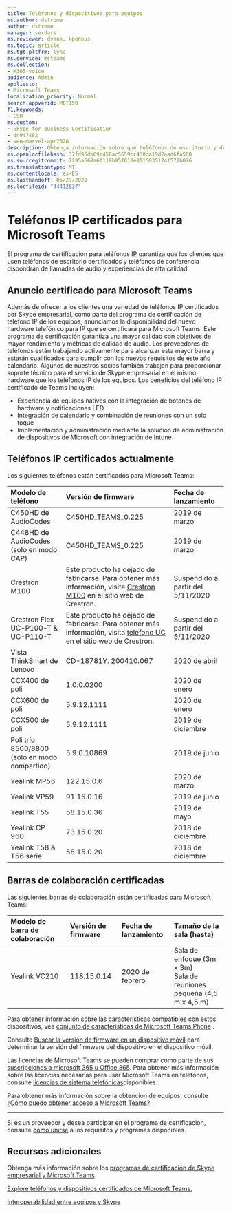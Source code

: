 ```yaml
---
title: Teléfonos y dispositivos para equipos
ms.author: dstrome
author: dstrome
manager: serdars
ms.reviewer: dvank, kponnus
ms.topic: article
ms.tgt.pltfrm: lync
ms.service: msteams
ms.collection:
- M365-voice
audience: Admin
appliesto:
- Microsoft Teams
localization_priority: Normal
search.appverid: MET150
f1.keywords:
- CSH
ms.custom:
- Skype for Business Certification
- dn947482
- seo-marvel-apr2020
description: Obtenga información sobre qué teléfonos de escritorio y de escritorio están certificados para Microsoft Teams para obtener los mejores resultados.
ms.openlocfilehash: 37fd96db69b456ac5659cc430da19d2aad6fa560
ms.sourcegitcommit: 2295a668a6f118b95f010e81150351741572b076
ms.translationtype: MT
ms.contentlocale: es-ES
ms.lasthandoff: 05/29/2020
ms.locfileid: "44412637"
---
```

# <a name="ip-phones-certified-for-microsoft-teams"></a>Teléfonos IP certificados para Microsoft Teams

El programa de certificación para teléfonos IP garantiza que los clientes que usen teléfonos de escritorio certificados y teléfonos de conferencia dispondrán de llamadas de audio y experiencias de alta calidad.

## <a name="announcing-certified-for-microsoft-teams"></a>Anuncio certificado para Microsoft Teams

Además de ofrecer a los clientes una variedad de teléfonos IP certificados por Skype empresarial, como parte del programa de certificación de teléfono IP de los equipos, anunciamos la disponibilidad del nuevo hardware telefónico para IP que se certificará para Microsoft Teams. Este programa de certificación garantiza una mayor calidad con objetivos de mayor rendimiento y métricas de calidad de audio. Los proveedores de teléfonos están trabajando activamente para alcanzar esta mayor barra y estarán cualificados para cumplir con los nuevos requisitos de este año calendario. Algunos de nuestros socios también trabajan para proporcionar soporte técnico para el servicio de Skype empresarial en el mismo hardware que los teléfonos IP de los equipos. Los beneficios del teléfono IP certificado de Teams incluyen:

- Experiencia de equipos nativos con la integración de botones de hardware y notificaciones LED
- Integración de calendario y combinación de reuniones con un solo toque
- Implementación y administración mediante la solución de administración de dispositivos de Microsoft con integración de Intune

## <a name="currently-certified-ip-phones"></a>Teléfonos IP certificados actualmente

Los siguientes teléfonos están certificados para Microsoft Teams:

|Modelo de teléfono|Versión de firmware|Fecha de lanzamiento |
|:---|:---|:---|
|C450HD de AudioCodes | C450HD_TEAMS_0.225 | 2019 de marzo|
|C448HD de AudioCodes (solo en modo CAP) | C450HD_TEAMS_0.225 | 2019 de marzo|
|Crestron M100| Este producto ha dejado de fabricarse. Para obtener más información, visite [Crestron M100](https://www.crestron.com/Products/Workspace-Solutions/Unified-Communications/Crestron-Flex-Tabletop-Conferencing-Systems/UC-M100-T) en el sitio web de Crestron. | Suspendido a partir del 5/11/2020|
|Crestron Flex UC-P100-T & UC-P110-T  | Este producto ha dejado de fabricarse. Para obtener más información, visita [teléfono UC]( https://www.crestron.com/Products/Workspace-Solutions/Unified-Communications/Crestron-Flex-Accessories/UC-PHONE-T-PLUS) en el sitio web de Crestron. |Suspendido a partir del 5/11/2020|
|Vista ThinkSmart de Lenovo|CD-18781Y. 200410.067|2020 de abril|
|CCX400 de poli | 1.0.0.0200 | 2020 de enero|
|CCX600 de poli | 5.9.12.1111| 2020 de enero|
|CCX500 de poli | 5.9.12.1111| 2019 de diciembre|
|Poli trío 8500/8800 (solo en modo compartido)| 5.9.0.10869|2019 de junio|
|Yealink MP56| 122.15.0.6| 2020 de marzo|
|Yealink VP59 | 91.15.0.16 |2019 de junio|
|Yealink T55 | 58.15.0.36 |2019 de mayo|
|Yealink CP 960 |73.15.0.20|2018 de diciembre|
|Yealink T58 & T56 serie |58.15.0.20|2018 de diciembre|

## <a name="certified-collaboration-bars"></a>Barras de colaboración certificadas

Las siguientes barras de colaboración están certificadas para Microsoft Teams:

|Modelo de barra de colaboración|Versión de firmware|Fecha de lanzamiento |Tamaño de la sala (hasta)|
|:---|:---|:---|:---|
|Yealink VC210| 118.15.0.14|2020 de febrero|Sala de enfoque (3m x 3m) </br> Sala de reuniones pequeña (4,5 m x 4,5 m)|

Para obtener información sobre las características compatibles con estos dispositivos, vea [conjunto de características de Microsoft Teams Phone](/MicrosoftTeams/devices/phones-for-teams#microsoft-teams-phones-feature-set) .

Consulte [Buscar la versión de firmware en un dispositivo móvil](/MicrosoftTeams/devices/phones-for-teams#finding-the-firmware-version-on-a-mobile-device) para determinar la versión del firmware del dispositivo en el dispositivo móvil.

Las licencias de Microsoft Teams se pueden comprar como parte de sus [suscripciones a microsoft 365 u Office 365](https://docs.microsoft.com/office365/servicedescriptions/teams-service-description). Para obtener más información sobre las licencias necesarias para usar Microsoft Teams en teléfonos, consulte [licencias de sistema telefónicas](https://products.office.com/microsoft-teams/voice-calling)disponibles.

Para obtener más información sobre la obtención de equipos, consulte [¿Cómo puedo obtener acceso a Microsoft Teams?](https://support.office.com/article/fc7f1634-abd3-4f26-a597-9df16e4ca65b)

* * *

Si es un proveedor y desea participar en el programa de certificación, consulte [cómo unirse](https://docs.microsoft.com/skypeforbusiness/certification/how-to-join) a los requisitos y programas disponibles.

## <a name="additional-resources"></a>Recursos adicionales

Obtenga más información sobre los [programas de certificación de Skype empresarial y Microsoft Teams](https://docs.microsoft.com/SkypeForBusiness/certification/overview).

[Explore teléfonos y dispositivos certificados de Microsoft Teams.](https://products.office.com/microsoft-teams/across-devices/devices)

[Interoperabilidad entre equipos y Skype](../teams-skype-interop.md)
